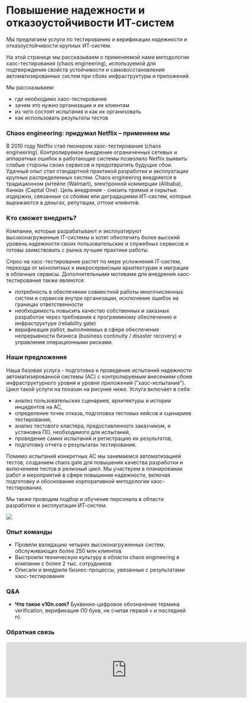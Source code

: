 # Повышение надежности и отказоустойчивости ИТ-систем

Мы предлагаем услуги по тестированию и верификации надежности и отказоустойчивости крупных ИТ-систем. 

На этой странице мы рассказываем о применяемой нами методологии хаос-тестирования (chaos engineering), используемой для подтверждения свойств устойчивости и самовосстановления автоматизированных систем при сбоях инфраструктуры и приложений.

Мы рассказываем:

- где необходимо хаос-тестирование
- зачем это нужно организации и ее клиентам
- из чего состоят испытания и как их организовать 
- как использовать результаты тестов

### Chaos engineering: придумал Netflix – применяем мы

В 2010 году Netflix стал пионером хаос-тестирования (chaos engineering). Контролируемое внедрение ограниченных сетевых и аппаратных ошибок в работающие системы позволило Netflix выявить слабые стороны своих сервисов и предотвратить будущие сбои. Удачный опыт стал стандартной практикой разработки и эксплуатации крупных распределенных систем. Сhaos engineering внедряется в традиционном ритейле (Walmart), электронной коммерции (Alibaba), банках (Capital One). Цель внедрения - снизить прямые и скрытые издержки, связанные со сбоями или деградациями ИТ-систем, которые выражаются в деньгах, репутации, оттоке клиентов. 

###  Кто сможет внедрить?

Компании, которые разрабатывают и эксплуатируют высоконагруженные IT-системы и хотят обеспечить более высокий уровень надежности своих пользовательских и служебных сервисов и готовы заимствовать с рынка лучшие практики работы.

Спрос на хаос-тестирование растет по мере усложнения IT-систем, перехода от монолитных к микросервисным архитектурам и миграции в облачные сервисы. Дополнительными мотивами для внедрения хаос-тестирования также являются:

- потребность в обеспечении совместной работы многочисленных систем и сервисов внутри организации, исключение ошибок на границах ответственности
- необходимость повысить качество собственных и заказных разработок через требования к программному обеспечению и инфраструктуре (reliability gate)
- верификация работ, выполняемых в сфере обеспечения непрерывности бизнеса (business continuity / disaster recovery) и управления операционными рисками.


### Наши предложения

Наша базовая услуга - подготовка и проведение испытаний надежности автоматизированной системы (АС) с контролируемым внесением сбоев инфраструктурного уровня и уровня приложений ("хаос-испытание"). Цикл такой услуги на показан на рисунке ниже. Услуга включает в себя: 
- анализ пользовательских сценариев, архитектуры и истории инцидентов на АС,
- определение точек отказа, подготовка тестовых кейсов и сценариев тестирования,
- анализ тестового кластера, предоставленного заказчиком, и установка ПО, необходимого для испытаний,
- проведение самих испытаний и регистрацию их результатов,
- подготовку отчета о результатах тестирования.

Помимо испытаний конкретных АС мы занимаемся автоматизацией тестов, созданием chaos gate для повышения качества разработки и включением тестов в релизный цикл. Мы участвуем в планировании работ и мероприятий в сфере повышения надежности, включая подготовку и обоснование корпоративной методологии 
хаос-тестирования.

Мы также проводим подбор и обучение персонала в области разработки и эксплуатации ИТ-систем.

![](https://user-images.githubusercontent.com/9265326/90131221-72314d80-dd74-11ea-9436-1d1cd7a904e6.png)

### Опыт команды

- Провели валидацию четырех высоконагруженных систем, обслуживающих более 250 млн клиентов
- Выстроили техническую культуру в области chaos engineering в компании с более 2 тыс. сотрудников
- Описали и внедрили бизнес-процессы, увязанные с результатами хаос-тестирования

### Q&A

- **Что такое v10n.com?** Буквенно-цифровое обозначение термина verification, верификация (10 букв, не считая первой v и последней n).

### Обратная связь

<script src="https://yastatic.net/q/forms-frontend-ext/_/embed.js"></script>
<iframe src="https://forms.yandex.ru/u/5f34ef45ed5fcef271891e78/?iframe=1" frameborder="0" name="ya-form-5f34ef45ed5fcef271891e78" width="650"></iframe>